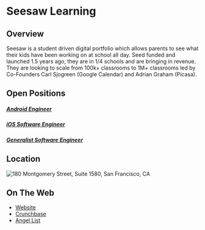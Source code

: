# Seesaw Learning
## Overview
Seesaw is a student driven digital portfolio which allows parents to see what their kids have been working on at school all day. Seed funded and launched 1.5 years ago, they are in 1/4 schools and are bringing in revenue. They are looking to scale from 100k+ classrooms to 1M+ classrooms led by Co-Founders Carl Sjogreen (Google Calendar) and Adrian Graham (Picasa).

## Open Positions
##### [Android Engineer](https://github.com/the31337/jobs/blob/master/seesaw-learning/android-engineer.md)
##### [iOS Software Engineer](https://github.com/the31337/jobs/blob/master/seesaw-learning/ios-software-engineer.md)
##### [Generalist Software Engineer](https://github.com/the31337/jobs/blob/master/seesaw-learning/generalist-software-engineer.md)

## Location
![180 Montgomery Street, Suite 1580, San Francisco, CA](https://maps.googleapis.com/maps/api/staticmap?center=180+Montgomery+Street,+Suite+1580,+San+Francisco,+CA&zoom=13&scale=false&size=600x300&maptype=roadmap&format=png&visual_refresh=true)  

## On The Web
+ [Website](http://web.seesaw.me/)
+ [Crunchbase](https://www.crunchbase.com/organization/seesaw-2)
+ [Angel List](https://angel.co/seesaw-4)
